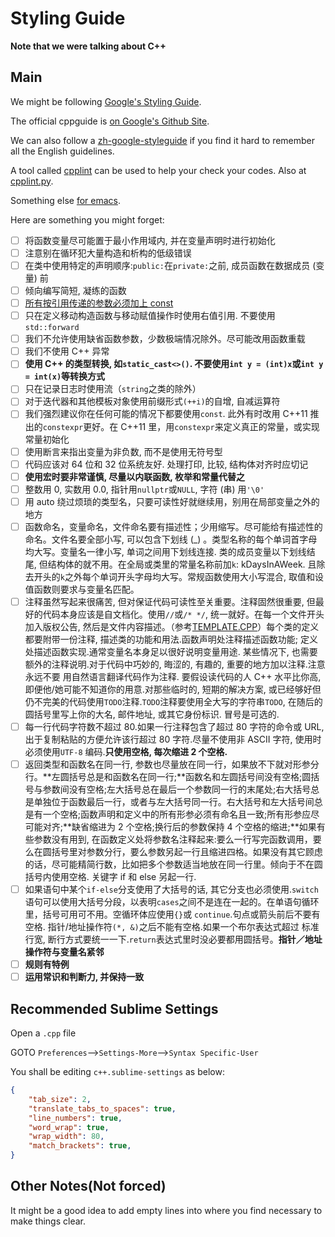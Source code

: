 # Styling Guide

**Note that we were talking about C++**

## Main

We might be following [Google's Styling Guide](https://github.com/google/styleguide).

The official cppguide is [on Google's Github Site](http://google.github.io/styleguide/cppguide.html).

We can also follow a [zh-google-styleguide](http://zh-google-styleguide.readthedocs.org/en/latest/google-cpp-styleguide/) if you find it hard to remember all the English guidelines.

A tool called [cpplint](https://pypi.python.org/pypi/cpplint) can be used to help your check your codes. Also at [cpplint.py](https://github.com/google/styleguide/blob/gh-pages/cpplint/cpplint.py).

Something else [for emacs](https://raw.githubusercontent.com/google/styleguide/gh-pages/google-c-style.el).

Here are something you might forget:

- [ ] 将函数变量尽可能置于最小作用域内, 并在变量声明时进行初始化
- [ ] 注意别在循环犯大量构造和析构的低级错误
- [ ] 在类中使用特定的声明顺序:`public:`在`private:`之前, 成员函数在数据成员 (变量) 前
- [ ] 倾向编写简短, 凝练的函数
- [ ] [所有按引用传递的参数必须加上 const](http://zh-google-styleguide.readthedocs.org/en/latest/google-cpp-styleguide/others/)
- [ ] 只在定义移动构造函数与移动赋值操作时使用右值引用. 不要使用 `std::forward`
- [ ] 我们不允许使用缺省函数参数，少数极端情况除外。尽可能改用函数重载
- [ ] 我们不使用 C++ 异常
- [ ] **使用 C++ 的类型转换, 如`static_cast<>()`. 不要使用`int y = (int)x`或`int y = int(x)`等转换方式**
- [ ] 只在记录日志时使用流（`string`之类的除外）
- [ ] 对于迭代器和其他模板对象使用前缀形式`(++i)`的自增, 自减运算符
- [ ] 我们强烈建议你在任何可能的情况下都要使用`const`. 此外有时改用 C++11 推出的`constexpr`更好。在 C++11 里，用`constexpr`来定义真正的常量，或实现常量初始化
- [ ] 使用断言来指出变量为非负数, 而不是使用无符号型
- [ ] 代码应该对 64 位和 32 位系统友好. 处理打印, 比较, 结构体对齐时应切记
- [ ] **使用宏时要非常谨慎, 尽量以内联函数, 枚举和常量代替之**
- [ ] 整数用 0, 实数用 0.0, 指针用`nullptr`或`NULL`, 字符 (串) 用`'\0'`
- [ ] 用 auto 绕过烦琐的类型名，只要可读性好就继续用，别用在局部变量之外的地方
- [ ] 函数命名，变量命名，文件命名要有描述性；少用缩写。尽可能给有描述性的命名。文件名要全部小写, 可以包含下划线 (_) 。类型名称的每个单词首字母均大写。变量名一律小写, 单词之间用下划线连接. 类的成员变量以下划线结尾, 但结构体的就不用。在全局或类里的常量名称前加`k`: kDaysInAWeek. 且除去开头的`k`之外每个单词开头字母均大写。常规函数使用大小写混合, 取值和设值函数则要求与变量名匹配。
- [ ] 注释虽然写起来很痛苦, 但对保证代码可读性至关重要。注释固然很重要, 但最好的代码本身应该是自文档化。使用`//`或`/* */`, 统一就好。在每一个文件开头加入版权公告, 然后是文件内容描述。（参考[TEMPLATE.CPP](TEMPLATE.CPP)）每个类的定义都要附带一份注释, 描述类的功能和用法.函数声明处注释描述函数功能; 定义处描述函数实现.通常变量名本身足以很好说明变量用途. 某些情况下, 也需要额外的注释说明.对于代码中巧妙的, 晦涩的, 有趣的, 重要的地方加以注释.注意 永远不要 用自然语言翻译代码作为注释. 要假设读代码的人 C++ 水平比你高, 即便他/她可能不知道你的用意.对那些临时的, 短期的解决方案, 或已经够好但仍不完美的代码使用`TODO`注释.`TODO`注释要使用全大写的字符串`TODO`, 在随后的圆括号里写上你的大名, 邮件地址, 或其它身份标识. 冒号是可选的. 
- [ ] 每一行代码字符数不超过 80.如果一行注释包含了超过 80 字符的命令或 URL, 出于复制粘贴的方便允许该行超过 80 字符.尽量不使用非 ASCII 字符, 使用时必须使用`UTF-8` 编码.**只使用空格, 每次缩进 2 个空格.**
- [ ] 返回类型和函数名在同一行, 参数也尽量放在同一行，如果放不下就对形参分行。**左圆括号总是和函数名在同一行;**函数名和左圆括号间没有空格;圆括号与参数间没有空格;左大括号总在最后一个参数同一行的末尾处;右大括号总是单独位于函数最后一行，或者与左大括号同一行。右大括号和左大括号间总是有一个空格;函数声明和定义中的所有形参必须有命名且一致;所有形参应尽可能对齐;**缺省缩进为 2 个空格;换行后的参数保持 4 个空格的缩进;**如果有些参数没有用到, 在函数定义处将参数名注释起来:要么一行写完函数调用，要么在圆括号里对参数分行，要么参数另起一行且缩进四格。如果没有其它顾虑的话，尽可能精简行数，比如把多个参数适当地放在同一行里。倾向于不在圆括号内使用空格. 关键字 if 和 else 另起一行.
- [ ] 如果语句中某个`if-else`分支使用了大括号的话, 其它分支也必须使用.`switch`语句可以使用大括号分段，以表明`cases`之间不是连在一起的。在单语句循环里，括号可用可不用。空循环体应使用`{}`或 `continue`.句点或箭头前后不要有空格. 指针/地址操作符`(*, &)`之后不能有空格.如果一个布尔表达式超过 标准行宽, 断行方式要统一一下.`return`表达式里时没必要都用圆括号。**指针／地址操作符与变量名紧邻**
- [ ] **规则有特例**
- [ ] **运用常识和判断力, 并保持一致**

## Recommended Sublime Settings

Open a `.cpp` file

GOTO `Preferences`-->`Settings-More`-->`Syntax Specific-User`

You shall be editing `c++.sublime-settings` as below:

```json
{
    "tab_size": 2,
    "translate_tabs_to_spaces": true,
	"line_numbers": true,
	"word_wrap": true,
	"wrap_width": 80,
	"match_brackets": true,
}
```

## Other Notes(Not forced)

It might be a good idea to add empty lines into where you find necessary to make things clear.